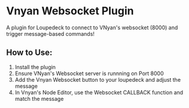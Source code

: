 # Vnyan Websocket Plugin
 A plugin for Loupedeck to connect to VNyan's websocket (8000) and trigger message-based commands!

## How to Use:
1. Install the plugin
2. Ensure VNyan's Websocket server is runnning on Port 8000
3. Add the Vnyan Websocket button to your loupedeck and adjust the message
4. In Vnyan's Node Editor, use the Websocket CALLBACK function and match the message
